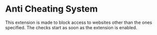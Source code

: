 # Anti Cheating System

This extension is made to block access to websites other than the ones specified.
The checks start as soon as the extension is enabled.